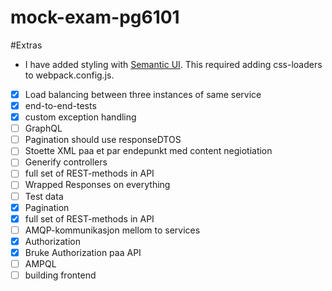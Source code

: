 # mock-exam-pg6101

#Extras 
* I have added styling with [Semantic UI](https://semantic-ui.com). This required adding css-loaders to webpack.config.js.

 
- [X] Load balancing between three instances of same service
- [X] end-to-end-tests
- [X] custom exception handling 
- [ ] GraphQL
- [ ] Pagination should use responseDTOS 
- [ ] Stoette XML paa et par endepunkt med content negiotiation
- [ ] Generify controllers
- [ ] full set of REST-methods in API 
- [ ] Wrapped Responses on everything 
- [ ] Test data 
- [X] Pagination
- [X] full set of REST-methods in API
- [ ] AMQP-kommunikasjon mellom to services 
- [X] Authorization
- [X] Bruke Authorization paa API 
- [ ] AMPQL 
- [ ] building frontend 
